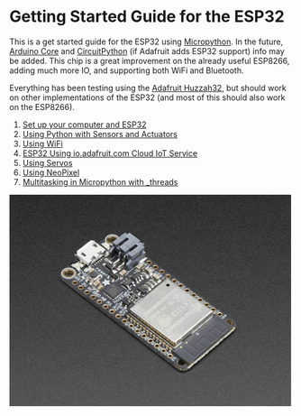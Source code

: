 # Getting Started Guide for the ESP32

This is a get started guide for the ESP32 using [Micropython](https://docs.micropython.org/en/latest/esp8266/index.html). In the future, [Arduino Core](https://github.com/espressif/arduino-esp32) and [CircuitPython](https://learn.adafruit.com/welcome-to-circuitpython/what-is-circuitpython) (if Adafruit adds ESP32 support) info may be added. This chip is a great improvement on the already useful ESP8266, adding much more IO, and supporting both WiFi and Bluetooth.

Everything has been testing using the [Adafruit Huzzah32](https://www.adafruit.com/product/3405), but should work on other implementations of the ESP32 (and most of this should also work on the ESP8266).

1. [Set up your computer and ESP32](docs/setup.md)
1. [Using Python with Sensors and Actuators](docs/basics.md)
1. [Using WiFi](docs/usingwifi.md)
1. [ESP32 Using io.adafruit.com Cloud IoT Service](docs/io-adafruit.md)
1. [Using Servos](docs/servo.md)
1. [Using NeoPixel](docs/neopixel.md)
1. [Multitasking in Micropython with \_threads](docs/multitasking.md)

<img src="docs/esp32.jpg" width="500">

